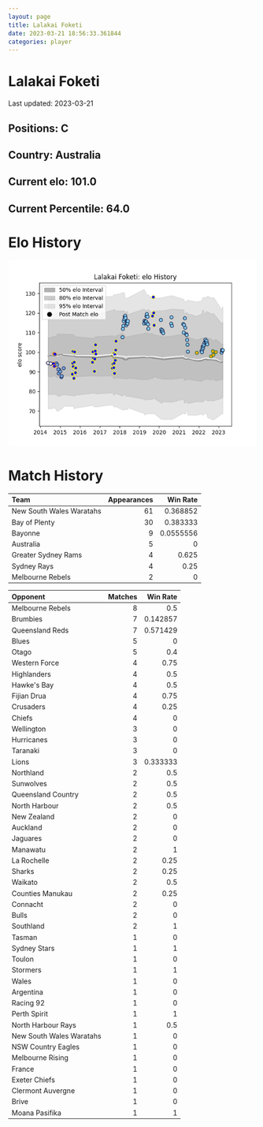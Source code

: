 ```yaml
---  
layout: page  
title: Lalakai Foketi  
date: 2023-03-21 18:56:33.361844  
categories: player  
---
```

# Lalakai Foketi


Last updated: 2023-03-21
## Positions: C

## Country: Australia

## Current elo: 101.0

## Current Percentile: 64.0

# Elo History


![elo history](history_LalakaiFoketi.png)
# Match History


| Team                     |   Appearances |   Win Rate |
|:-------------------------|--------------:|-----------:|
| New South Wales Waratahs |            61 |  0.368852  |
| Bay of Plenty            |            30 |  0.383333  |
| Bayonne                  |             9 |  0.0555556 |
| Australia                |             5 |  0         |
| Greater Sydney Rams      |             4 |  0.625     |
| Sydney Rays              |             4 |  0.25      |
| Melbourne Rebels         |             2 |  0         |

| Opponent                 |   Matches |   Win Rate |
|:-------------------------|----------:|-----------:|
| Melbourne Rebels         |         8 |   0.5      |
| Brumbies                 |         7 |   0.142857 |
| Queensland Reds          |         7 |   0.571429 |
| Blues                    |         5 |   0        |
| Otago                    |         5 |   0.4      |
| Western Force            |         4 |   0.75     |
| Highlanders              |         4 |   0.5      |
| Hawke's Bay              |         4 |   0.5      |
| Fijian Drua              |         4 |   0.75     |
| Crusaders                |         4 |   0.25     |
| Chiefs                   |         4 |   0        |
| Wellington               |         3 |   0        |
| Hurricanes               |         3 |   0        |
| Taranaki                 |         3 |   0        |
| Lions                    |         3 |   0.333333 |
| Northland                |         2 |   0.5      |
| Sunwolves                |         2 |   0.5      |
| Queensland Country       |         2 |   0.5      |
| North Harbour            |         2 |   0.5      |
| New Zealand              |         2 |   0        |
| Auckland                 |         2 |   0        |
| Jaguares                 |         2 |   0        |
| Manawatu                 |         2 |   1        |
| La Rochelle              |         2 |   0.25     |
| Sharks                   |         2 |   0.25     |
| Waikato                  |         2 |   0.5      |
| Counties Manukau         |         2 |   0.25     |
| Connacht                 |         2 |   0        |
| Bulls                    |         2 |   0        |
| Southland                |         2 |   1        |
| Tasman                   |         1 |   0        |
| Sydney Stars             |         1 |   1        |
| Toulon                   |         1 |   0        |
| Stormers                 |         1 |   1        |
| Wales                    |         1 |   0        |
| Argentina                |         1 |   0        |
| Racing 92                |         1 |   0        |
| Perth Spirit             |         1 |   1        |
| North Harbour Rays       |         1 |   0.5      |
| New South Wales Waratahs |         1 |   0        |
| NSW Country Eagles       |         1 |   0        |
| Melbourne Rising         |         1 |   0        |
| France                   |         1 |   0        |
| Exeter Chiefs            |         1 |   0        |
| Clermont Auvergne        |         1 |   0        |
| Brive                    |         1 |   0        |
| Moana Pasifika           |         1 |   1        |